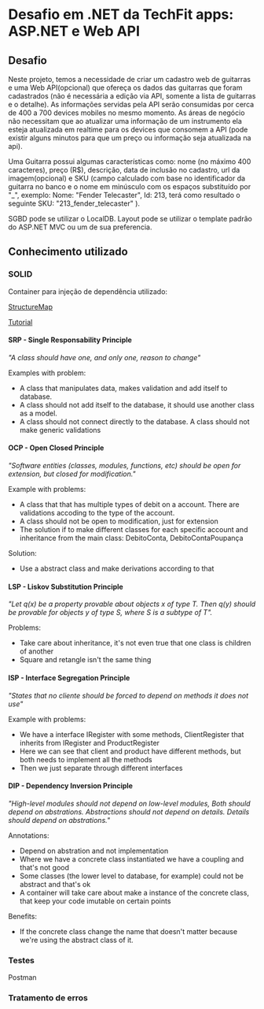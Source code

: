 # Desafio em .NET da TechFit apps: ASP.NET e Web API

## Desafio

Neste projeto, temos a necessidade de criar um cadastro web de guitarras e uma Web API(opcional) que ofereça os dados das guitarras que foram cadastrados (não é necessária a edição via API, somente a lista de guitarras e o detalhe). As informações servidas pela API serão consumidas por cerca de 400 a 700 devices mobiles no mesmo momento. As áreas de negócio não necessitam que ao atualizar uma informação de um instrumento ela esteja atualizada em realtime para os devices que consomem a API (pode existir alguns minutos para que um preço ou informação seja atualizada na api).

Uma Guitarra possui algumas características como: nome (no máximo 400 caracteres), preço (R$), descrição, data de inclusão no cadastro, url da imagem(opcional) e SKU (campo calculado com base no identificador da guitarra no banco e o nome em minúsculo com os espaços substituído por "_", exemplo: Nome: "Fender Telecaster", Id: 213, terá como resultado o seguinte SKU: "213_fender_telecaster" ).

SGBD pode se utilizar o LocalDB.
Layout pode se utilizar o template padrão do ASP.NET MVC ou um de sua preferencia.

## Conhecimento utilizado ##

### SOLID

Container para injeção de dependência utilizado: 

[StructureMap](http://structuremap.github.io/)

[Tutorial](https://www.exceptionnotfound.net/using-automapper-with-structuremap-in-asp-net-web-api/)

#### SRP - Single Responsability Principle
*"A class should have one, and only one, reason to change"*

Examples with problem:

- A class that manipulates data, makes validation and add itself to database.
- A class should not add itself to the database, it should use another class as a model.
- A class should not connect directly to the database.
A class should not make generic validations

#### OCP - Open Closed Principle
*"Software entities (classes, modules, functions, etc) should be open for extension, but closed for modification."*

Example with problems:

- A class that that has multiple types of debit on a account. There are validations accoding to the type of the account.
- A class should not be open to modification, just for extension
- The solution if to make different classes for each specific account and inheritance from the main class: DebitoConta, DebitoContaPoupança

Solution:

- Use a abstract class and make derivations according to that

#### LSP - Liskov Substitution Principle
*"Let q(x) be a property provable about objects x of type T. Then q(y) should be provable for objects y of type S, where S is a subtype of T".*

Problems:
- Take care about inheritance, it's not even true that one class is children of another
- Square and retangle isn't the same thing

#### ISP - Interface Segregation Principle
*"States that no cliente should be forced to depend on methods it does not use"*

Example with problems:

- We have a interface IRegister with some methods, ClientRegister that inherits from IRegister and ProductRegister
- Here we can see that client and product have different methods, but both needs to implement all the methods
- Then we just separate through different interfaces

#### DIP - Dependency Inversion Principle
*"High-level modules should not depend on low-level modules, Both should depend on abstrations. Abstractions should not depend on details. Details should depend on abstrations."*

Annotations:

- Depend on abstration and not implementation
- Where we have a concrete class instantiated we have a coupling and that's not good
- Some classes (the lower level to database, for example) could not be abstract and that's ok
- A container will take care about make a instance of the concrete class, that keep your code imutable on certain points

Benefits:
- If the concrete class change the name that doesn't matter because we're using the abstract class of it.

### Testes

Postman

### Tratamento de erros

